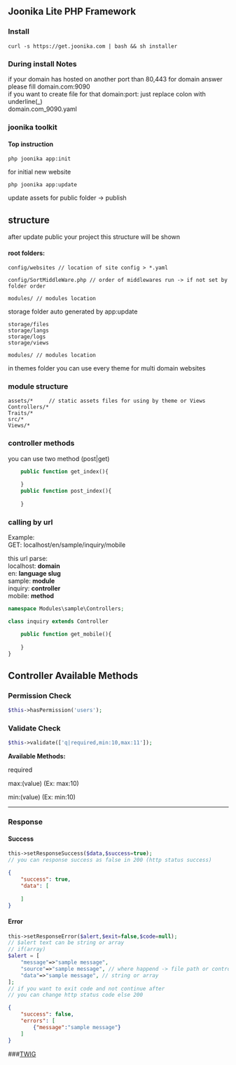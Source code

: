 ## Joonika Lite PHP Framework

### Install
```shell
curl -s https://get.joonika.com | bash && sh installer
```

### During install Notes
if your domain has hosted on another port than 80,443
for domain answer please fill domain.com:9090
<br>
if you want to create file for that domain:port: just replace colon with underline(_)
<br>
domain.com_9090.yaml

### joonika toolkit
#### Top instruction
```shell
php joonika app:init
```
for initial new website

```shell
php joonika app:update
```
update assets for public folder -> publish


## structure
after update public your project this structure will be shown
#### root folders:
```shell
config/websites // location of site config > *.yaml
```

```shell
config/SortMiddleWare.php // order of middlewares run -> if not set by folder order
```

```modules
modules/ // modules location
```

storage folder auto generated by app:update
```storage
storage/files
storage/langs
storage/logs
storage/views
```

```themes
modules/ // modules location
```
in themes folder you can use every theme for multi domain websites 

### module structure
```directory
assets/*     // static assets files for using by theme or Views
Controllers/*     
Traits/*     
src/*     
Views/*
```

### controller methods

you can use two method (post|get)
```php
    public function get_index(){
        
    }
    public function post_index(){
        
    }
```

### calling by url
Example: <br>
GET: localhost/en/sample/inquiry/mobile <br>

this url parse:<br>
localhost: **domain**<br>
en: **language slug**<br>
sample: **module**<br>
inquiry: **controller**<br>
mobile: **method**<br>

```php
namespace Modules\sample\Controllers;

class inquiry extends Controller

    public function get_mobile(){
        
    }
}
```

## Controller Available Methods

### Permission Check

```` php
$this->hasPermission('users');
````

### Validate Check

```` php
$this->validate(['q|required,min:10,max:11']);
````
**Available Methods:**

required

max:(value) (Ex: max:10)

min:(value) (Ex: min:10)
<hr>

### Response
#### Success

```` php
this->setResponseSuccess($data,$success=true);
// you can response success as false in 200 (http status success)
````
````json
{
    "success": true,
    "data": [
        
    ]
}
````

#### Error

```` php
this->setResponseError($alert,$exit=false,$code=null);
// $alert text can be string or array
// if(array)
$alert = [
    "message"=>"sample message",
    "source"=>"sample message", // where happend -> file path or controller name or field name
    "data"=>"sample message", // string or array
];
// if you want to exit code and not continue after
// you can change http status code else 200
````
````json
{
    "success": false,
    "errors": [
        {"message":"sample message"}
    ]
}
````

###[TWIG](doc/tiwg.md)

